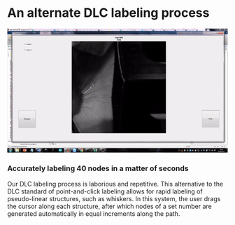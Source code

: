 # An alternate DLC labeling process
![](https://github.com/sachaker/deeplabcut_texteam/blob/master/Protocols/Images/alternateGUI_20nodes.gif)
### Accurately labeling 40 nodes in a matter of seconds

Our DLC labeling process is laborious and repetitive. This alternative to the DLC standard of point-and-click labeling allows for rapid labeling of pseudo-linear structures, such as whiskers. In this system, the user drags the cursor along each structure, after which nodes of a set number are generated automatically in equal increments along the path. 
